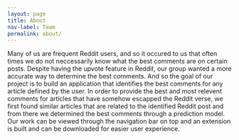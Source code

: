 ```yaml
---
layout: page
title: About
nav-label: Team
permalink: about/
---
```


Many of us are frequent Reddit users, and so it occured to us that often times we do not neccessarily know what the best comments are on certain posts. Despite having the upvote feature in Reddit, our group wanted a more accurate way to determine the best comments. And so the goal of our project is to build an application that identifies the best comments for any article defined by the user. In order to provide the best and most relevent comments for articles that have somehow escapped the Reddit verse, we first found similar articles that are related to the identified Reddit post and from there we determined the best comments through a prediction model. Our work can be viewed through the navigation bar on top and an extension is built and can be downloaded for easier user experience.
